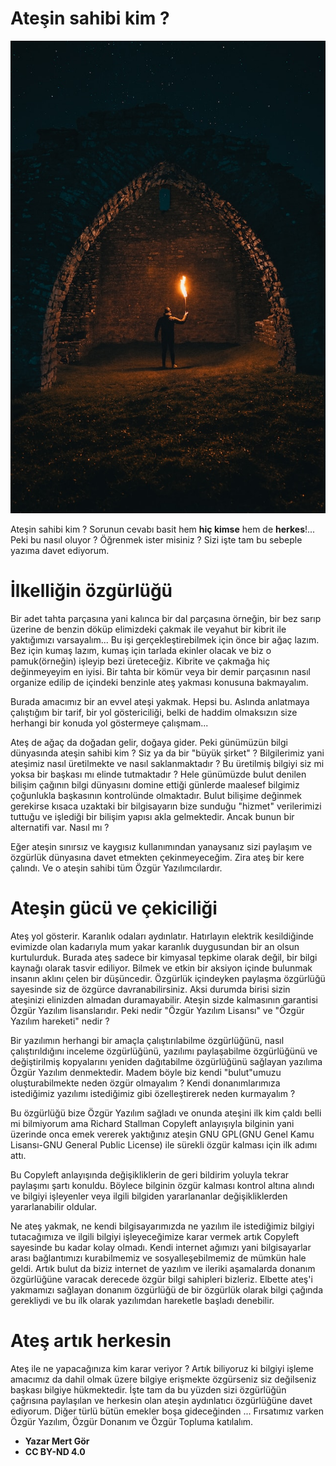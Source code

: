 # Ateşin sahibi kim ?

![Ateşin Sahibi Kim](img/linus-sandvide-5DIFvVwe6wk-unsplash(2).jpg)

Ateşin sahibi kim ? Sorunun cevabı basit hem **hiç kimse** hem de **herkes**!... Peki bu nasıl oluyor ? Öğrenmek ister misiniz ? Sizi işte tam bu sebeple yazıma davet ediyorum.

# İlkelliğin özgürlüğü

Bir adet tahta parçasına yani kalınca bir dal parçasına örneğin, bir bez sarıp üzerine de benzin döküp elimizdeki çakmak ile veyahut bir kibrit ile yaktığımızı varsayalım... Bu işi gerçekleştirebilmek için önce bir ağaç lazım. Bez için kumaş lazım, kumaş için tarlada ekinler olacak ve biz o pamuk(örneğin) işleyip bezi üreteceğiz. Kibrite ve çakmağa hiç değinmeyeyim en iyisi. Bir tahta bir kömür veya bir demir parçasının nasıl organize edilip de içindeki benzinle ateş yakması konusuna bakmayalım.

Burada amacımız bir an evvel ateşi yakmak. Hepsi bu. Aslında anlatmaya çalıştığım bir tarif, bir yol göstericiliği, belki de haddim olmaksızın size herhangi bir konuda yol göstermeye çalışmam...

Ateş de ağaç da doğadan gelir, doğaya gider. Peki günümüzün bilgi dünyasında ateşin sahibi kim ? Siz ya da bir "büyük şirket" ? Bilgilerimiz yani ateşimiz nasıl üretilmekte ve nasıl saklanmaktadır ? Bu üretilmiş bilgiyi siz mi yoksa bir başkası mı elinde tutmaktadır ? Hele günümüzde bulut denilen bilişim çağının bilgi dünyasını domine ettiği günlerde maalesef bilgimiz çoğunlukla başkasının kontrolünde olmaktadır. Bulut bilişime değinmek gerekirse kısaca uzaktaki bir bilgisayarın bize sunduğu "hizmet" verilerimizi tuttuğu ve işlediği bir bilişim yapısı akla gelmektedir. Ancak bunun bir alternatifi var. Nasıl mı ?

Eğer ateşin sınırsız ve kaygısız kullanımından yanaysanız sizi paylaşım ve özgürlük dünyasına davet etmekten çekinmeyeceğim. Zira ateş bir kere çalındı. Ve o ateşin sahibi tüm Özgür Yazılımcılardır.

# Ateşin gücü ve çekiciliği

Ateş yol gösterir. Karanlık odaları aydınlatır. Hatırlayın elektrik kesildiğinde evimizde olan kadarıyla mum yakar karanlık duygusundan bir an olsun kurtulurduk. Burada ateş sadece bir kimyasal tepkime olarak değil, bir bilgi kaynağı olarak tasvir ediliyor. Bilmek ve etkin bir aksiyon içinde bulunmak insanın aklını çelen bir düşüncedir. Özgürlük içindeyken paylaşma özgürlüğü sayesinde siz de özgürce davranabilirsiniz. Aksi durumda birisi sizin ateşinizi elinizden almadan duramayabilir. Ateşin sizde kalmasının garantisi Özgür Yazılım lisanslarıdır. Peki nedir "Özgür Yazılım Lisansı" ve "Özgür Yazılım hareketi" nedir ?

Bir yazılımın herhangi bir amaçla çalıştırılabilme özgürlüğünü, nasıl çalıştırıldığını inceleme özgürlüğünü, yazılımı paylaşabilme özgürlüğünü ve değiştirilmiş kopyalarını yeniden dağıtabilme özgürlüğünü sağlayan yazılıma Özgür Yazılım denmektedir. Madem böyle biz kendi "bulut"umuzu oluşturabilmekte neden özgür olmayalım ? Kendi donanımlarımıza istediğimiz yazılımı istediğimiz gibi özelleştirerek neden kurmayalım ?

Bu özgürlüğü bize Özgür Yazılım sağladı ve onunda ateşini ilk kim çaldı belli mi bilmiyorum ama Richard Stallman Copyleft anlayışıyla bilginin yani üzerinde onca emek vererek yaktığınız ateşin GNU GPL(GNU Genel Kamu Lisansı-GNU General Public License) ile sürekli özgür kalması için ilk adımı attı.

Bu Copyleft anlayışında değişikliklerin de geri bildirim yoluyla tekrar paylaşımı şartı konuldu. Böylece bilginin özgür kalması kontrol altına alındı ve bilgiyi işleyenler veya ilgili bilgiden yararlananlar değişikliklerden yararlanabilir oldular.

Ne ateş yakmak, ne kendi bilgisayarımızda ne yazılım ile istediğimiz bilgiyi tutacağımıza ve ilgili bilgiyi işleyeceğimize karar vermek artık Copyleft sayesinde bu kadar kolay olmadı. Kendi internet ağımızı yani bilgisayarlar arası bağlantımızı kurabilmemiz ve sosyalleşebilmemiz de mümkün hale geldi. Artık bulut da biziz internet de yazılım ve ileriki aşamalarda donanım özgürlüğüne varacak derecede özgür bilgi sahipleri bizleriz. Elbette ateş'i yakmamızı sağlayan donanım özgürlüğü de bir özgürlük olarak bilgi çağında gerekliydi ve bu ilk olarak yazılımdan hareketle başladı denebilir.

# Ateş artık herkesin 

Ateş ile ne yapacağınıza kim karar veriyor ? Artık biliyoruz ki bilgiyi işleme amacımız da dahil olmak üzere bilgiye erişmekte özgürseniz siz değilseniz başkası bilgiye hükmektedir. İşte tam da bu yüzden sizi özgürlüğün çağrısına paylaşılan ve herkesin olan ateşin aydınlatıcı özgürlüğüne davet ediyorum. Diğer türlü bütün emekler boşa gideceğinden ... Fırsatımız varken Özgür Yazılım, Özgür Donanım ve Özgür Topluma katılalım.

* **Yazar Mert Gör**
* **CC BY-ND 4.0**
